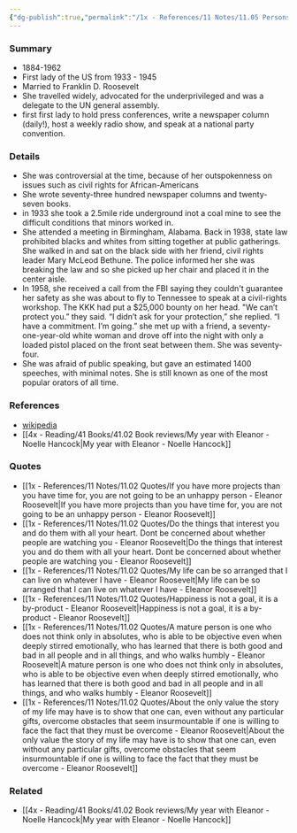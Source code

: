 ```yaml
---
{"dg-publish":true,"permalink":"/1x - References/11 Notes/11.05 Persons/Eleanor Roosevelt/","title":"Eleanor Roosevelt","noteIcon":""}
---
```



### Summary
- 1884-1962
- First lady of the US from 1933 - 1945
- Married to Franklin D. Roosevelt
- She travelled widely, advocated for the underprivileged and was a delegate to the UN general assembly.
- first first lady to hold press conferences, write a newspaper column (daily!), host a weekly radio show, and speak at a national party convention.

### Details
- She was controversial at the time, because of her outspokenness on issues such as civil rights for African-Americans
- She wrote seventy-three hundred newspaper columns and twenty-seven books.
- in 1933 she took a 2.5mile ride underground inot a coal mine to see the difficult conditions that minors worked in.
- She  attended a meeting in Birmingham, Alabama. Back in 1938, state law prohibited blacks and whites from sitting together at public gatherings. She walked in and sat on the black side with her friend, civil rights leader Mary McLeod Bethune. The police informed her she was breaking the law and so she picked up her chair and placed it in the center aisle. 
- In 1958, she received a call from the FBI saying they couldn't guarantee her safety as she was about to fly to Tennessee to speak at a civil-rights workshop. The KKK had put a $25,000 bounty on her head. "We can’t protect you.” they said.  “I didn’t ask for your protection,” she replied. “I have a commitment. I’m going.” she met up with a friend, a seventy-one-year-old white woman and  drove off into the night with only a loaded pistol placed on the front seat between them. She was seventy-four.
- She was afraid of public speaking, but gave an estimated 1400 speeches, with minimal notes. She is still known as one of the most popular orators of all time.

### References
- [wikipedia](https://en.wikipedia.org/wiki/Eleanor_Roosevelt)
- [[4x - Reading/41 Books/41.02 Book reviews/My year with Eleanor - Noelle Hancock\|My year with Eleanor - Noelle Hancock]]

### Quotes
- [[1x - References/11 Notes/11.02 Quotes/If you have more projects than you have time for, you are not going to be an unhappy person - Eleanor Roosevelt\|If you have more projects than you have time for, you are not going to be an unhappy person - Eleanor Roosevelt]]
- [[1x - References/11 Notes/11.02 Quotes/Do the things that interest you and do them with all your heart. Dont be concerned about whether people are watching you - Eleanor Roosevelt\|Do the things that interest you and do them with all your heart. Dont be concerned about whether people are watching you - Eleanor Roosevelt]]
- [[1x - References/11 Notes/11.02 Quotes/My life can be so arranged that I can live on whatever I have - Eleanor Roosevelt\|My life can be so arranged that I can live on whatever I have - Eleanor Roosevelt]]
- [[1x - References/11 Notes/11.02 Quotes/Happiness is not a goal, it is a by-product - Eleanor Roosevelt\|Happiness is not a goal, it is a by-product - Eleanor Roosevelt]]
- [[1x - References/11 Notes/11.02 Quotes/A mature person is one who does not think only in absolutes, who is able to be objective even when deeply stirred emotionally, who has learned that there is both good and bad in all people and in all things, and who walks humbly - Eleanor Roosevelt\|A mature person is one who does not think only in absolutes, who is able to be objective even when deeply stirred emotionally, who has learned that there is both good and bad in all people and in all things, and who walks humbly - Eleanor Roosevelt]]
- [[1x - References/11 Notes/11.02 Quotes/About the only value the story of my life may have is to show that one can, even without any particular gifts, overcome obstacles that seem insurmountable if one is willing to face the fact that they must be overcome - Eleanor Roosevelt\|About the only value the story of my life may have is to show that one can, even without any particular gifts, overcome obstacles that seem insurmountable if one is willing to face the fact that they must be overcome - Eleanor Roosevelt]]
### Related
- [[4x - Reading/41 Books/41.02 Book reviews/My year with Eleanor - Noelle Hancock\|My year with Eleanor - Noelle Hancock]]